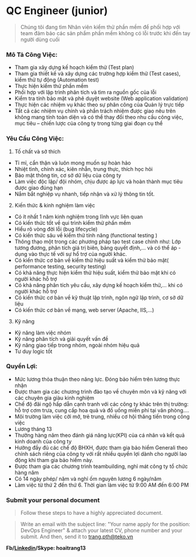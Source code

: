 # QC Engineer (junior)
> Chúng tôi đang tìm Nhân viên kiểm thử phần mềm để phối hợp với team đảm bảo các sản phẩm phần mềm không có lỗi trước khi đến tay người dùng cuối

### Mô Tả Công Việc:
- Tham gia xây dựng kế hoạch kiểm thử (Test plan)
- Tham gia thiết kế và xây dựng các trường hợp kiểm thử (Test cases), kiểm thử tự động (Automation test)
- Thực hiện kiểm thử phần mềm
- Phối hợp với lập trình phân tích và tìm ra nguồn gốc của lỗi
- Kiểm tra tính bảo mật và phê duyệt website (Web application validation)
- Thực hiện các nhiệm vụ khác theo sự phân công của Quản lý trực tiếp
- Tất cả các nhiệm vụ chính và phần trách nhiệm được giao nêu trên không mang tính toàn diện và có thể thay đổi theo nhu cầu công việc, mục tiêu – chiến lược của công ty trong từng giai đoạn cụ thể
### Yêu Cầu Công Việc:
1. Tố chất và sở thích
- Tỉ mỉ, cẩn thận và luôn mong muốn sự hoàn hảo
- Nhiệt tình, chính xác, kiên nhẫn, trung thực, thích học hỏi
- Bảo mật thông tin, cơ sở dữ liệu của công ty
- Làm việc độc lập/ đội nhóm, chịu được áp lực và hoàn thành mục tiêu được giao đúng hạn
- Nắm bắt nghiệp vụ nhanh, tiếp nhận và xử lý thông tin tốt.
2. Kiến thức & kinh nghiệm làm việc
- Có ít nhất 1 năm kinh nghiệm trong lĩnh vực liên quan
- Có kiến thức tốt về qui trình kiểm thử phần mềm
- Hiểu rõ vòng đời lỗi (bug lifecycle)
- Có kiến thức sâu về kiểm thử tính năng (functional testing )
- Thông thạo một trong các phương pháp tạo test case chính như: Lớp tương đương, phân tích giá trị biên, bảng quyết định,… và có thể áp - dụng vào thực tế với sự hổ trợ của người khác.
- Có kiến thức cơ bản về kiểm thử hiệu suất và kiểm thử bảo mật( performance testing, security testing)
- Có khả năng thực hiện kiểm thử hiệu suất, kiểm thử bảo mật khi có người khác hỗ trợ
- Có khả năng phân tích yêu cầu, xây dựng kế hoạch kiểm thử,… khi có người khác hỗ trợ
- Có kiến thức cơ bản về kỹ thuật lập trình, ngôn ngữ lập trình, cơ sở dữ liệu
- Có kiến thức cơ bản về mạng, web server (Apache, IIS,…)
3. Kỹ năng
- Kỹ năng làm việc nhóm
- Kỹ năng phân tích và giải quyết vấn đề
- Kỹ năng giao tiếp trong nhóm, ngoài nhóm hiệu quả
- Tư duy logic tốt
### Quyền Lợi:
- Mức lương thỏa thuận theo năng lực. Đóng bảo hiểm trên lương thực nhận
- Được tham gia các chương trình đào tạo về chuyên môn và kỹ năng với các chuyên gia giàu kinh nghiệm
- Chế độ đãi ngộ hấp dẫn cạnh tranh với các công ty khác trên thị trường: hỗ trợ cơm trưa, cung cấp hoa quả và đồ uống miễn phí tại văn phòng….
- Môi trường làm việc cởi mở, trẻ trung, nhiều cơ hội thăng tiến trong công việc
- Lương tháng 13
- Thưởng hàng năm theo đánh giá năng lực(KPI) của cá nhân và kết quả kinh doanh của công ty
- Hưởng đầy đủ các chế độ BHXH, được tham gia bảo hiểm Generali theo chính sách riêng của công ty với rất nhiều quyền lợi dành cho người lao động khi tham gia bảo hiểm này.
- Được tham gia các chương trình teambuilding, nghỉ mát công ty tổ chức hàng năm
- Có 14 ngày phép/ năm và nghỉ ốm nguyên lương 6 ngày/năm
- Làm việc từ thứ 2 đến thứ 6. Thời gian làm việc từ 9:00 AM đến 6:00 PM

### Submit your personal document
> Follow these steps to have a highly appreciated document.

> Write an email with the subject line: "Your name apply for the position: DevOps Engineer" & attach your latest CV, phone number and your submit. And then, send it to [trang.pth@teko.vn](trang.tph@teko.vn)

**Fb/[Linkedin](https://www.linkedin.com/in/hoaitrang13/)/Skype: hoaitrang13**
